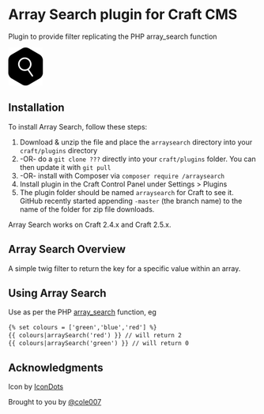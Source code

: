 # Array Search plugin for Craft CMS

Plugin to provide filter replicating the PHP array_search function

![Screenshot](resources/screenshots/plugin_logo.png)

## Installation

To install Array Search, follow these steps:

1. Download & unzip the file and place the `arraysearch` directory into your `craft/plugins` directory
2.  -OR- do a `git clone ???` directly into your `craft/plugins` folder.  You can then update it with `git pull`
3.  -OR- install with Composer via `composer require /arraysearch`
4. Install plugin in the Craft Control Panel under Settings > Plugins
5. The plugin folder should be named `arraysearch` for Craft to see it.  GitHub recently started appending `-master` (the branch name) to the name of the folder for zip file downloads.

Array Search works on Craft 2.4.x and Craft 2.5.x.

## Array Search Overview

A simple twig filter to return the key for a specific value within an array.

## Using Array Search

Use as per the PHP [array_search](http://php.net/manual/en/function.array-search.php) function, eg

    {% set colours = ['green','blue','red'] %}
    {{ colours|arraySearch('red') }} // will return 2
    {{ colours|arraySearch('green') }} // will return 0

## Acknowledgments

Icon by [IconDots](https://thenounproject.com/search/?q=array+search&i=760875)

Brought to you by [@cole007](http://ournameismud.co.uk/)
